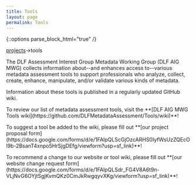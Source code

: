 ```yaml
---
title: Tools
layout: page
permalink: Tools
---
```

   {::options parse_block_html="true" /}

<a href="/projects">projects</a>->tools

<p>The DLF Assessment Interest Group Metadata Working Group (DLF AIG MWG) collects  information about--and enhances access to--various metadata assessment tools to support professionals who analyze, collect, create, enhance, manipulate, and/or validate various kinds of metadata.</p> 

<p>Information about these tools is published in a regularly updated GitHub wiki.</p>

<p>To review our list of metadata assessment tools, visit the **[DLF AIG MWG Tools wiki](https://github.com/DLFMetadataAssessment/Tools/wiki)**!</p>

<p>To suggest a tool be added to the wiki, please fill out **[our project proposal form](https://docs.google.com/forms/d/e/1FAIpQLScGjOzcARHS0IyfWsUzZQEcOl9b-2BsanT4xnpo5HrSjgDEfg/viewform?usp=sf_link)**!</p>

<p>To recommend a change to our website or tool wiki, please fill out **[our website change request form](https://docs.google.com/forms/d/e/1FAIpQLSdr_FG4V8A6t9n-VLjNvG6OYjtSgjKvmQKz0CmJkRwgqyvXKg/viewform?usp=sf_link)**!</p>
